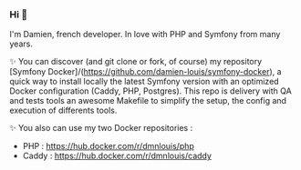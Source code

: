 ### Hi 👋
I'm Damien, french developer. In love with PHP and Symfony from many years.

✨ You can discover (and git clone or fork, of course) my repository [Symfony Docker]/(https://github.com/damien-louis/symfony-docker), a quick way to install locally the latest Symfony version with an optimized Docker configuration (Caddy, PHP, Postgres).  This repo is delivery with QA and tests tools an awesome Makefile to simplify the setup, the config and execution of differents tools.

✨ You also can use my two Docker repositories : 
- PHP : https://hub.docker.com/r/dmnlouis/php
- Caddy : https://hub.docker.com/r/dmnlouis/caddy
